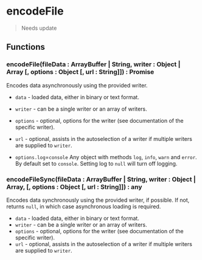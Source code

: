 # encodeFile

> Needs update

## Functions

### encodeFile(fileData : ArrayBuffer | String, writer : Object | Array [, options : Object [, url : String]]) : Promise<Any>

Encodes data asynchronously using the provided writer.

- `data` - loaded data, either in binary or text format.
- `writer` - can be a single writer or an array of writers.
- `options` - optional, options for the writer (see documentation of the specific writer).
- `url` - optional, assists in the autoselection of a writer if multiple writers are supplied to `writer`.

- `options.log`=`console` Any object with methods `log`, `info`, `warn` and `error`. By default set to `console`. Setting log to `null` will turn off logging.

### encodeFileSync(fileData : ArrayBuffer | String, writer : Object | Array, [, options : Object [, url : String]]) : any

Encodes data synchronously using the provided writer, if possible. If not, returns `null`, in which case asynchronous loading is required.

- `data` - loaded data, either in binary or text format.
- `writer` - can be a single writer or an array of writers.
- `options` - optional, options for the writer (see documentation of the specific writer).
- `url` - optional, assists in the autoselection of a writer if multiple writers are supplied to `writer`.
